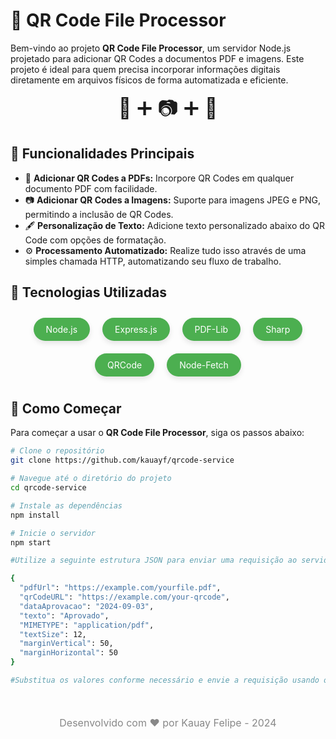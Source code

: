 # 🚀 QR Code File Processor

Bem-vindo ao projeto **QR Code File Processor**, um servidor Node.js projetado para adicionar QR Codes a documentos PDF e imagens. Este projeto é ideal para quem precisa incorporar informações digitais diretamente em arquivos físicos de forma automatizada e eficiente.

<div style="text-align: center; font-size: 2rem; margin-bottom: 20px;">
    📄 ➕ 📷 ➕ 🔗
</div>

## 🌟 Funcionalidades Principais

- 📄 **Adicionar QR Codes a PDFs:** Incorpore QR Codes em qualquer documento PDF com facilidade.
- 📷 **Adicionar QR Codes a Imagens:** Suporte para imagens JPEG e PNG, permitindo a inclusão de QR Codes.
- 🖋️ **Personalização de Texto:** Adicione texto personalizado abaixo do QR Code com opções de formatação.
- ⚙️ **Processamento Automatizado:** Realize tudo isso através de uma simples chamada HTTP, automatizando seu fluxo de trabalho.

## 🔧 Tecnologias Utilizadas

<div style="display: flex; flex-wrap: wrap; justify-content: center; margin-bottom: 20px;">
    <div style="margin: 10px; padding: 10px 20px; background-color: #4CAF50; color: white; border-radius: 20px; box-shadow: 0 4px 8px rgba(0, 0, 0, 0.1);">
        Node.js
    </div>
    <div style="margin: 10px; padding: 10px 20px; background-color: #4CAF50; color: white; border-radius: 20px; box-shadow: 0 4px 8px rgba(0, 0, 0, 0.1);">
        Express.js
    </div>
    <div style="margin: 10px; padding: 10px 20px; background-color: #4CAF50; color: white; border-radius: 20px; box-shadow: 0 4px 8px rgba(0, 0, 0, 0.1);">
        PDF-Lib
    </div>
    <div style="margin: 10px; padding: 10px 20px; background-color: #4CAF50; color: white; border-radius: 20px; box-shadow: 0 4px 8px rgba(0, 0, 0, 0.1);">
        Sharp
    </div>
    <div style="margin: 10px; padding: 10px 20px; background-color: #4CAF50; color: white; border-radius: 20px; box-shadow: 0 4px 8px rgba(0, 0, 0, 0.1);">
        QRCode
    </div>
    <div style="margin: 10px; padding: 10px 20px; background-color: #4CAF50; color: white; border-radius: 20px; box-shadow: 0 4px 8px rgba(0, 0, 0, 0.1);">
        Node-Fetch
    </div>
</div>

## 🚀 Como Começar

Para começar a usar o **QR Code File Processor**, siga os passos abaixo:

```bash
# Clone o repositório
git clone https://github.com/kauayf/qrcode-service

# Navegue até o diretório do projeto
cd qrcode-service

# Instale as dependências
npm install

# Inicie o servidor
npm start

#Utilize a seguinte estrutura JSON para enviar uma requisição ao servidor:

{
  "pdfUrl": "https://example.com/yourfile.pdf",
  "qrCodeURL": "https://example.com/your-qrcode",
  "dataAprovacao": "2024-09-03",
  "texto": "Aprovado",
  "MIMETYPE": "application/pdf",
  "textSize": 12,
  "marginVertical": 50,
  "marginHorizontal": 50
}

#Substitua os valores conforme necessário e envie a requisição usando o Postman, cURL, ou qualquer cliente HTTP de sua preferência.
```

<div style="text-align: center; margin-top: 50px; font-size: 1rem; color: #888;"> Desenvolvido com ❤️ por Kauay Felipe - 2024 </div> 
